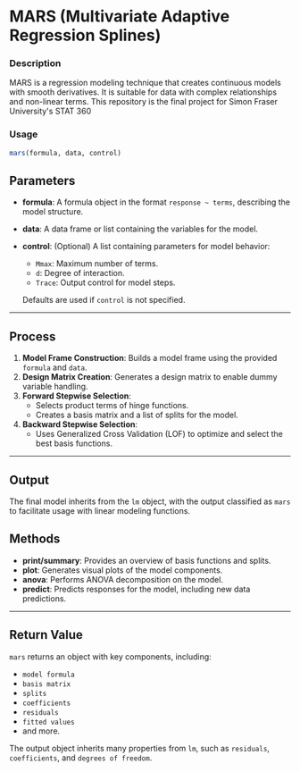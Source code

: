 # MARS (Multivariate Adaptive Regression Splines)

### Description
MARS is a regression modeling technique that creates continuous models with smooth derivatives. It is suitable for data with complex relationships and non-linear terms.
This repository is the final project for Simon Fraser University's STAT 360

### Usage
```R
mars(formula, data, control)

```

## Parameters

- **formula**: A formula object in the format `response ~ terms`, describing the model structure.
- **data**: A data frame or list containing the variables for the model.
- **control**: (Optional) A list containing parameters for model behavior:
  - `Mmax`: Maximum number of terms.
  - `d`: Degree of interaction.
  - `Trace`: Output control for model steps.
  
  Defaults are used if `control` is not specified.

---

## Process

1. **Model Frame Construction**: Builds a model frame using the provided `formula` and `data`.
2. **Design Matrix Creation**: Generates a design matrix to enable dummy variable handling.
3. **Forward Stepwise Selection**:
   - Selects product terms of hinge functions.
   - Creates a basis matrix and a list of splits for the model.
4. **Backward Stepwise Selection**:
   - Uses Generalized Cross Validation (LOF) to optimize and select the best basis functions.

---

## Output

The final model inherits from the `lm` object, with the output classified as `mars` to facilitate usage with linear modeling functions.

## Methods

- **print/summary**: Provides an overview of basis functions and splits.
- **plot**: Generates visual plots of the model components.
- **anova**: Performs ANOVA decomposition on the model.
- **predict**: Predicts responses for the model, including new data predictions.

---

## Return Value

`mars` returns an object with key components, including:

- `model formula`
- `basis matrix`
- `splits`
- `coefficients`
- `residuals`
- `fitted values`
- and more.

The output object inherits many properties from `lm`, such as `residuals`, `coefficients`, and `degrees of freedom`.
